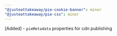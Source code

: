 ```yaml
---
"@justeattakeaway/pie-cookie-banner": minor
"@justeattakeaway/pie-css": minor
---
```


[Added] - `pieMetadata` properties for cdn publishing
